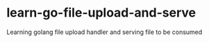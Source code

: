 # learn-go-file-upload-and-serve
Learning golang file upload handler and serving file to be consumed
